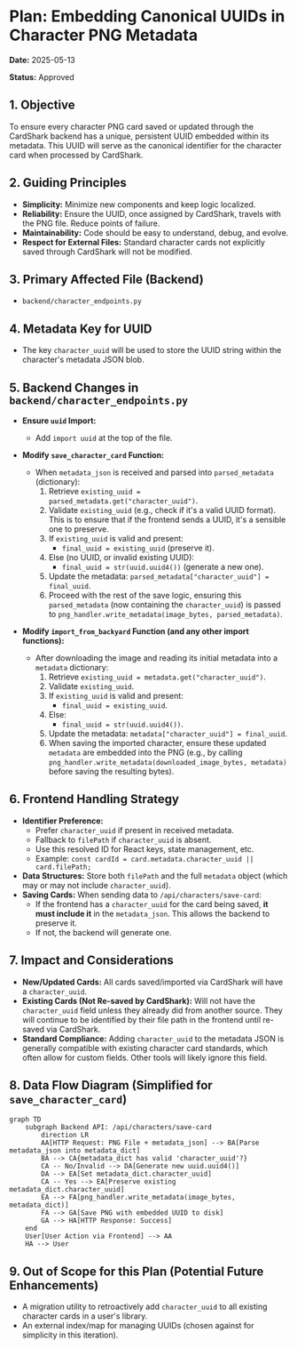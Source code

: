 # Plan: Embedding Canonical UUIDs in Character PNG Metadata

**Date:** 2025-05-13

**Status:** Approved

## 1. Objective
To ensure every character PNG card saved or updated through the CardShark backend has a unique, persistent UUID embedded within its metadata. This UUID will serve as the canonical identifier for the character card when processed by CardShark.

## 2. Guiding Principles
*   **Simplicity:** Minimize new components and keep logic localized.
*   **Reliability:** Ensure the UUID, once assigned by CardShark, travels with the PNG file. Reduce points of failure.
*   **Maintainability:** Code should be easy to understand, debug, and evolve.
*   **Respect for External Files:** Standard character cards not explicitly saved through CardShark will not be modified.

## 3. Primary Affected File (Backend)
*   `backend/character_endpoints.py`

## 4. Metadata Key for UUID
*   The key `character_uuid` will be used to store the UUID string within the character's metadata JSON blob.

## 5. Backend Changes in `backend/character_endpoints.py`

*   **Ensure `uuid` Import:**
    *   Add `import uuid` at the top of the file.

*   **Modify `save_character_card` Function:**
    *   When `metadata_json` is received and parsed into `parsed_metadata` (dictionary):
        1.  Retrieve `existing_uuid = parsed_metadata.get("character_uuid")`.
        2.  Validate `existing_uuid` (e.g., check if it's a valid UUID format). This is to ensure that if the frontend sends a UUID, it's a sensible one to preserve.
        3.  If `existing_uuid` is valid and present:
            *   `final_uuid = existing_uuid` (preserve it).
        4.  Else (no UUID, or invalid existing UUID):
            *   `final_uuid = str(uuid.uuid4())` (generate a new one).
        5.  Update the metadata: `parsed_metadata["character_uuid"] = final_uuid`.
        6.  Proceed with the rest of the save logic, ensuring this `parsed_metadata` (now containing the `character_uuid`) is passed to `png_handler.write_metadata(image_bytes, parsed_metadata)`.

*   **Modify `import_from_backyard` Function (and any other import functions):**
    *   After downloading the image and reading its initial metadata into a `metadata` dictionary:
        1.  Retrieve `existing_uuid = metadata.get("character_uuid")`.
        2.  Validate `existing_uuid`.
        3.  If `existing_uuid` is valid and present:
            *   `final_uuid = existing_uuid`.
        4.  Else:
            *   `final_uuid = str(uuid.uuid4())`.
        5.  Update the metadata: `metadata["character_uuid"] = final_uuid`.
        6.  When saving the imported character, ensure these updated `metadata` are embedded into the PNG (e.g., by calling `png_handler.write_metadata(downloaded_image_bytes, metadata)` before saving the resulting bytes).

## 6. Frontend Handling Strategy

*   **Identifier Preference:**
    *   Prefer `character_uuid` if present in received metadata.
    *   Fallback to `filePath` if `character_uuid` is absent.
    *   Use this resolved ID for React keys, state management, etc.
    *   Example: `const cardId = card.metadata.character_uuid || card.filePath;`
*   **Data Structures:** Store both `filePath` and the full `metadata` object (which may or may not include `character_uuid`).
*   **Saving Cards:** When sending data to `/api/characters/save-card`:
    *   If the frontend has a `character_uuid` for the card being saved, **it must include it** in the `metadata_json`. This allows the backend to preserve it.
    *   If not, the backend will generate one.

## 7. Impact and Considerations

*   **New/Updated Cards:** All cards saved/imported via CardShark will have a `character_uuid`.
*   **Existing Cards (Not Re-saved by CardShark):** Will not have the `character_uuid` field unless they already did from another source. They will continue to be identified by their file path in the frontend until re-saved via CardShark.
*   **Standard Compliance:** Adding `character_uuid` to the metadata JSON is generally compatible with existing character card standards, which often allow for custom fields. Other tools will likely ignore this field.

## 8. Data Flow Diagram (Simplified for `save_character_card`)

```mermaid
graph TD
    subgraph Backend API: /api/characters/save-card
        direction LR
        AA[HTTP Request: PNG File + metadata_json] --> BA[Parse metadata_json into metadata_dict]
        BA --> CA{metadata_dict has valid 'character_uuid'?}
        CA -- No/Invalid --> DA[Generate new uuid.uuid4()]
        DA --> EA[Set metadata_dict.character_uuid]
        CA -- Yes --> EA[Preserve existing metadata_dict.character_uuid]
        EA --> FA[png_handler.write_metadata(image_bytes, metadata_dict)]
        FA --> GA[Save PNG with embedded UUID to disk]
        GA --> HA[HTTP Response: Success]
    end
    User[User Action via Frontend] --> AA
    HA --> User
```

## 9. Out of Scope for this Plan (Potential Future Enhancements)
*   A migration utility to retroactively add `character_uuid` to all existing character cards in a user's library.
*   An external index/map for managing UUIDs (chosen against for simplicity in this iteration).